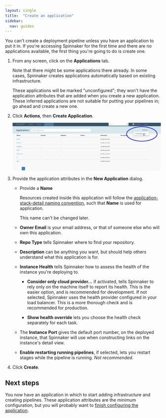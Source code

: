 ```yaml
---
layout: single
title:  "Create an application"
sidebar:
  nav: guides
---
```


You can't create a deployment pipeline unless you have an application to put it
in. If you're accessing Spinnaker for the first time and there are no
applications available, the first thing you're going to do is create one.

1. From any screen, click on the **Applications** tab.

   Note that there might be some applications there already. In some cases,
   Spinnaker creates applications automatically based on existing
   infrastructure.

   These applications will be marked "unconfigured"; they won't have the
   application attributes that are added when you create a new application.
   These inferred applications are not suitable for putting your pipelines in;
   go ahead and create a new one.

1. Click **Actions**, then **Create Application**.

   ![](/guides/user/applications/create_application.png)

1. Provide the application attributes in the **New Application** dialog.

   * Provide a **Name**

     Resources created inside this application will follow the
     [application-stack-detail naming convention](/concepts/#the-application-stack-detail-naming-convention),
     such that **Name** is used for application.

     This name can't be changed later.

   * **Owner Email** is your email address, or that of someone else who will own
   this application.

   * **Repo Type** tells Spinnaker where to find your repository.

   * **Description** can be anything you want, but should help others understand
   what this application is for.

   * **Instance Health** tells Spinnaker how to assess the health of the instance
   you're deploying to.

     - **Consider only cloud provider...** if activated, tells Spinnaker to rely
     only on the machine itself to report its health. This is the easier option,
     and is recommended for development. If not selected, Spinnaker uses the
     health provider configured in your load balancer. This is a more thorough
     check and is recommended for production.

     - **Show health override** lets you choose the health check separately for
     each task.

   * The **Instance Port** gives the default port number, on the deployed instance,
   that Spinnaker will use when constructing links on the instance's detail view.

   * **Enable restarting running pipelines**, if selected, lets you restart stages
   while the pipeline is running. *Not recommended*.

1. Click **Create**.

## Next steps

You now have an application in which to start adding infrastructure and creating
pipelines. These application attributes are the minimum configuration, but you
will probably want to [finish configuring the
application](/guides/user/applications/configure/).
